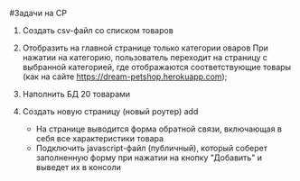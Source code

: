 #Задачи на СР
1. Создать csv-файл со списком товаров
2. Отобразить на главной странице только категории оваров
   При нажатии на категорию, пользователь переходит на страницу с выбранной категорией, где отображаются соответствующие товары (как на сайте https://dream-petshop.herokuapp.com);
3. Наполнить БД 20 товарами

4. Создать новую страницу (новый роутер) add
   + На странице выводится форма обратной связи, включающая в себя все характеристики товара
   + Подключить javascript-файл (публичный), который соберет заполненную форму при нажатии на кнопку "Добавить" и выведет их в консоли